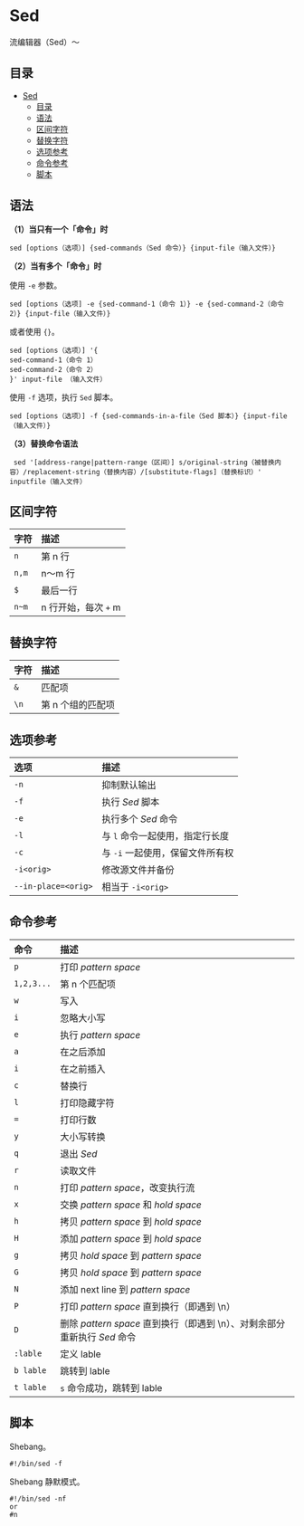 # Sed

流编辑器（Sed）～

## 目录

   * [Sed](#sed)
      * [目录](#目录)
      * [语法](#语法)
      * [区间字符](#区间字符)
      * [替换字符](#替换字符)
      * [选项参考](#选项参考)
      * [命令参考](#命令参考)
      * [脚本](#脚本)

## 语法

**（1）当只有一个「命令」时**

``` shell
sed [options（选项）] {sed-commands（Sed 命令）} {input-file（输入文件）}
```

**（2）当有多个「命令」时**

使用  `-e` 参数。

``` shell
sed [options（选项] -e {sed-command-1（命令 1）} -e {sed-command-2（命令 2）} {input-file（输入文件）}
```

或者使用 `{}`。

``` shell
sed [options（选项）] '{
sed-command-1（命令 1）
sed-command-2（命令 2）
}' input-file （输入文件）
```

使用 `-f` 选项，执行 `Sed` 脚本。

``` shell
sed [options（选项）] -f {sed-commands-in-a-file（Sed 脚本）} {input-file（输入文件）}
```

**（3）替换命令语法**

``` shell
 sed '[address-range|pattern-range（区间）] s/original-string（被替换内容）/replacement-string（替换内容）/[substitute-flags]（替换标识）' inputfile（输入文件）
```

## 区间字符

| 字符  | 描述                 |
| :---- | :------------------- |
| `n`   | 第 n 行              |
| `n,m` | n～m 行              |
| `$`   | 最后一行             |
| `n~m` | n 行开始，每次 `+` m |

## 替换字符

| 字符 | 描述              |
| :--- | :---------------- |
| `&`  | 匹配项            |
| `\n` | 第 n 个组的匹配项 |

## 选项参考

| 选项                | 描述                             |
| :------------------ | :------------------------------- |
| `-n`                | 抑制默认输出                     |
| `-f`                | 执行 *Sed* 脚本                  |
| `-e`                | 执行多个 *Sed* 命令              |
| `-l`                | 与 `l` 命令一起使用，指定行长度  |
| `-c`                | 与 `-i` 一起使用，保留文件所有权 |
| `-i<orig>`          | 修改源文件并备份                 |
| `--in-place=<orig>` | 相当于 `-i<orig>`                |

## 命令参考

| 命令       | 描述                                                         |
| :--------- | :----------------------------------------------------------- |
| `p`        | 打印 *pattern space*                                         |
| `1,2,3...` | 第 n 个匹配项                                                |
| `w`        | 写入                                                         |
| `i`        | 忽略大小写                                                   |
| `e`        | 执行 *pattern space*                                         |
| `a`        | 在之后添加                                                   |
| `i`        | 在之前插入                                                   |
| `c`        | 替换行                                                       |
| `l`        | 打印隐藏字符                                                 |
| `=`        | 打印行数                                                     |
| `y`        | 大小写转换                                                   |
| `q`        | 退出 *Sed*                                                   |
| `r`        | 读取文件                                                     |
| `n`        | 打印 *pattern space*，改变执行流                             |
| `x`        | 交换 *pattern space* 和 *hold space*                         |
| `h`        | 拷贝 *pattern space* 到 *hold space*                         |
| `H`        | 添加 *pattern space* 到 *hold space*                         |
| `g`        | 拷贝 *hold space* 到 *pattern space*                         |
| `G`        | 拷贝 *hold space* 到 *pattern space*                         |
| `N`        | 添加 next line 到 *pattern space*                            |
| `P`        | 打印 *pattern space* 直到换行（即遇到 \n）                   |
| `D`        | 删除 *pattern space* 直到换行（即遇到 \n）、对剩余部分重新执行 *Sed* 命令 |
| `:lable`   | 定义 lable                                                   |
| `b lable`  | 跳转到 lable                                                 |
| `t lable`  | `s` 命令成功，跳转到 lable                                   |


## 脚本

Shebang。

``` shell
#!/bin/sed -f
```

Shebang 静默模式。

``` shell
#!/bin/sed -nf
or
#n
```

